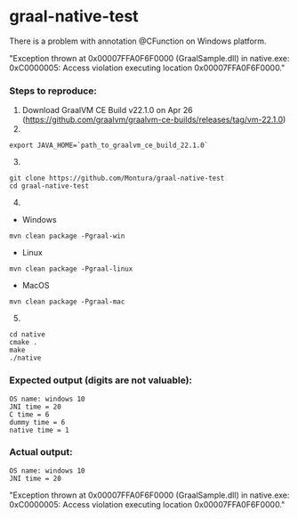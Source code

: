 # graal-native-test

There is a problem with annotation @CFunction on Windows platform.

"Exception thrown at 0x00007FFA0F6F0000 (GraalSample.dll) in native.exe: 0xC0000005: Access violation executing location 0x00007FFA0F6F0000."

### Steps to reproduce:
1. Download GraalVM CE Build v22.1.0 on Apr 26 (https://github.com/graalvm/graalvm-ce-builds/releases/tag/vm-22.1.0)
2. 
```
export JAVA_HOME=`path_to_graalvm_ce_build_22.1.0`
```
3. 
```
git clone https://github.com/Montura/graal-native-test
cd graal-native-test
```
4. 
* Windows
```
mvn clean package -Pgraal-win 
```
* Linux 
```
mvn clean package -Pgraal-linux
```
* MacOS
```
mvn clean package -Pgraal-mac 
```
5. 
```
cd native
cmake .
make
./native
```

### Expected output (digits are not valuable):
```
OS name: windows 10
JNI time = 20
C time = 6
dummy time = 6
native time = 1
```

### Actual output:
```
OS name: windows 10
JNI time = 20
```
"Exception thrown at 0x00007FFA0F6F0000 (GraalSample.dll) in native.exe: 0xC0000005: Access violation executing location 0x00007FFA0F6F0000."
